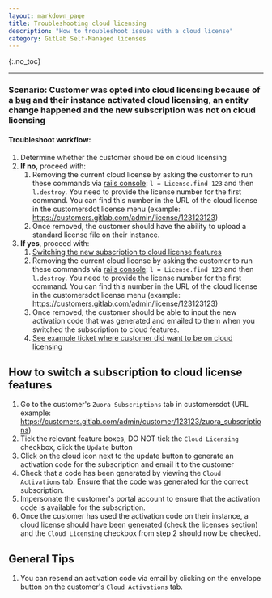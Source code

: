 ```yaml
---
layout: markdown_page
title: Troubleshooting cloud licensing
description: "How to troubleshoot issues with a cloud license"
category: GitLab Self-Managed licenses
---
```


{:.no_toc}

----

### Scenario: Customer was opted into cloud licensing because of a [bug](https://gitlab.com/gitlab-com/sales-team/field-operations/systems/-/issues/1915) and their instance activated cloud licensing, an entity change happened and the new subscription was not on cloud licensing

#### Troubleshoot workflow:

1. Determine whether the customer shoud be on cloud licensing
1. **If no**, proceed with:
    1. Removing the current cloud license by asking the customer to run these commands via [rails console](https://docs.gitlab.com/ee/administration/operations/rails_console.html): `l = License.find 123` and then `l.destroy`. You need to provide the license number for the first command. You can find this number in the URL of the cloud license in the customersdot license menu (example: https://customers.gitlab.com/admin/license/123123123)
    1. Once removed, the customer should have the ability to upload a standard license file on their instance. 
1. **If yes**, proceed with:
    1. [Switching the new subscription to cloud license features](how-to-switch-a-subscription-to-cloud-license-features)
    1. Removing the current cloud license by asking the customer to run these commands via [rails console](https://docs.gitlab.com/ee/administration/operations/rails_console.html): `l = License.find 123` and then `l.destroy`. You need to provide the license number for the first command. You can find this number in the URL of the cloud license in the customersdot license menu (example: https://customers.gitlab.com/admin/license/123123123)
    1. Once removed, the customer should be able to input the new activation code that was generated and emailed to them when you switched the subscription to cloud features.
    1. [See example ticket where customer did want to be on cloud licensing](https://gitlab.zendesk.com/agent/tickets/236163)

## How to switch a subscription to cloud license features

1. Go to the customer's `Zuora Subscriptions` tab in customersdot (URL example: https://customers.gitlab.com/admin/customer/123123/zuora_subscriptions)
1. Tick the relevant feature boxes, DO NOT tick the `Cloud Licensing` checkbox, click the `Update` button
1. Click on the cloud icon next to the update button to generate an activation code for the subscription and email it to the customer
1. Check that a code has been generated by viewing the `Cloud Activations` tab. Ensure that the code was generated for the correct subscription. 
1. Impersonate the customer's portal account to ensure that the activation code is available for the subscription.
1. Once the customer has used the activation code on their instance, a cloud license should have been generated (check the licenses section) and the `Cloud Licensing` checkbox from step 2 should now be checked.

## General Tips

1. You can resend an activation code via email by clicking on the envelope button on the customer's `Cloud Activations` tab.

